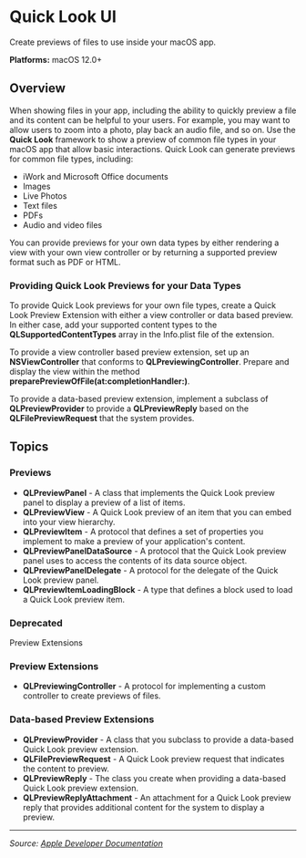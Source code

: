 # Quick Look UI

Create previews of files to use inside your macOS app.

**Platforms:** macOS 12.0+

## Overview

When showing files in your app, including the ability to quickly preview a file and its content can be helpful to your users. For example, you may want to allow users to zoom into a photo, play back an audio file, and so on. Use the **Quick Look** framework to show a preview of common file types in your macOS app that allow basic interactions. Quick Look can generate previews for common file types, including:

- iWork and Microsoft Office documents
- Images
- Live Photos
- Text files
- PDFs
- Audio and video files

You can provide previews for your own data types by either rendering a view with your own view controller or by returning a supported preview format such as PDF or HTML.

### Providing Quick Look Previews for your Data Types

To provide Quick Look previews for your own file types, create a Quick Look Preview Extension with either a view controller or data based preview. In either case, add your supported content types to the **QLSupportedContentTypes** array in the Info.plist file of the extension.

To provide a view controller based preview extension, set up an **NSViewController** that conforms to **QLPreviewingController**. Prepare and display the view within the method **preparePreviewOfFile(at:completionHandler:)**.

To provide a data-based preview extension, implement a subclass of **QLPreviewProvider** to provide a **QLPreviewReply** based on the **QLFilePreviewRequest** that the system provides.

## Topics

### Previews
- **QLPreviewPanel** - A class that implements the Quick Look preview panel to display a preview of a list of items.
- **QLPreviewView** - A Quick Look preview of an item that you can embed into your view hierarchy.
- **QLPreviewItem** - A protocol that defines a set of properties you implement to make a preview of your application's content.
- **QLPreviewPanelDataSource** - A protocol that the Quick Look preview panel uses to access the contents of its data source object.
- **QLPreviewPanelDelegate** - A protocol for the delegate of the Quick Look preview panel.
- **QLPreviewItemLoadingBlock** - A type that defines a block used to load a Quick Look preview item.

### Deprecated
Preview Extensions

### Preview Extensions
- **QLPreviewingController** - A protocol for implementing a custom controller to create previews of files.

### Data-based Preview Extensions
- **QLPreviewProvider** - A class that you subclass to provide a data-based Quick Look preview extension.
- **QLFilePreviewRequest** - A Quick Look preview request that indicates the content to preview.
- **QLPreviewReply** - The class you create when providing a data-based Quick Look preview extension.
- **QLPreviewReplyAttachment** - An attachment for a Quick Look preview reply that provides additional content for the system to display a preview.

---

*Source: [Apple Developer Documentation](https://developer.apple.com/documentation/QuickLookUI)*